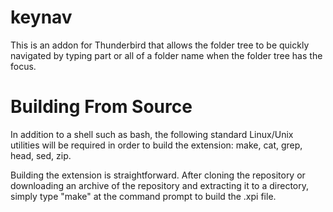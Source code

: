 # keynav

This is an addon for Thunderbird that allows the folder tree to be 
quickly navigated by typing part or all of a folder name when the 
folder tree has the focus.

# Building From Source

In addition to a shell such as bash, the following standard Linux/Unix  
utilities will be required in order to build the extension: make, cat, 
grep, head, sed, zip.

Building the extension is straightforward. After cloning the repository
or downloading an archive of the repository and extracting it to a
directory, simply type "make" at the command prompt to build the .xpi 
file.

